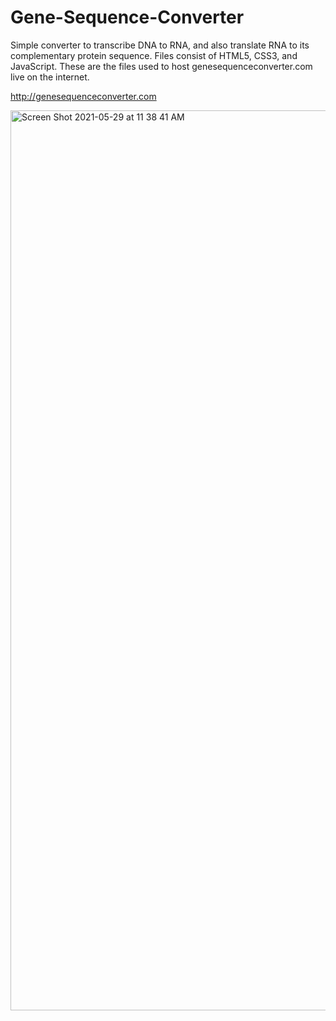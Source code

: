 # Gene-Sequence-Converter
Simple converter to transcribe DNA to RNA, and also translate RNA to its complementary protein sequence.
Files consist of HTML5, CSS3, and JavaScript.
These are the files used to host genesequenceconverter.com live on the internet.

<a href ="http://genesequenceconverter.com">http://genesequenceconverter.com</a>

<img width="1440" alt="Screen Shot 2021-05-29 at 11 38 41 AM" src="https://user-images.githubusercontent.com/79143326/120077938-854aab00-c072-11eb-942e-047dda5b9077.png">
